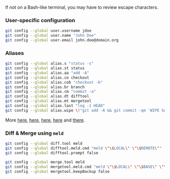 If not on a Bash-like terminal, you may have to review escape characters.

### User-specific configuration
```bash
git config --global user.username jdoe
git config --global user.name "John Doe"
git config --global user.email john.doe@domain.org
```

### Aliases
```bash
git config --global alias.s "status -s"
git config --global alias.st status
git config --global alias.aa "add -A"
git config --global alias.co checkout
git config --global alias.cob "checkout -b"
git config --global alias.br branch
git config --global alias.cm "commit -a"
git config --global alias.dt difftool
git config --global alias.mt mergetool
git config --global alias.last "log -1 HEAD"
git config --global alias.wipe \!"git add -A && git commit -qm 'WIPE SAVEPOINT' && git reset HEAD~1 --hard"
```

More [here](https://githubtraining.github.io/training-manual/#/app_aliases), [here](https://git-scm.com/book/en/v2/Git-Basics-Git-Aliases), [here](https://haacked.com/archive/2014/07/28/github-flow-aliases/), [here](https://haacked.com/archive/2015/06/29/git-migrate/) and [there](https://haacked.com/archive/2017/01/04/git-alias-open-url/).

### Diff & Merge using `meld`
```bash
git config --global diff.tool meld
git config --global difftool.meld.cmd "meld \"\$LOCAL\" \"\$REMOTE\""
git config --global difftool.prompt false

git config --global merge.tool meld
git config --global mergetool.meld.cmd "meld \"\$LOCAL\" \"\$BASE\" \"\$REMOTE\" --output \"\$MERGED\""
git config --global mergetool.keepBackup false
```
